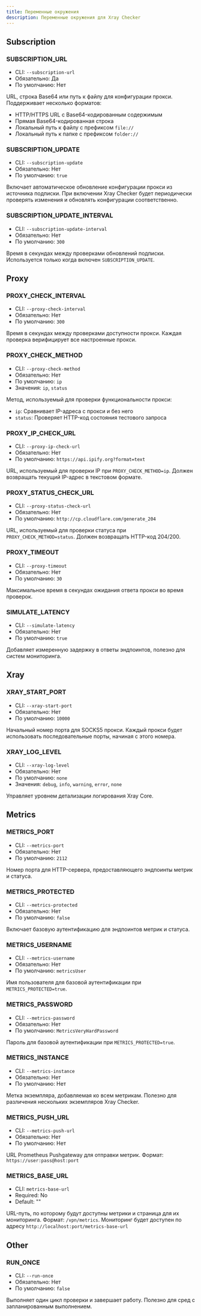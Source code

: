 ```yaml
---
title: Переменные окружения
description: Переменные окружения для Xray Checker
---
```


## Subscription

### SUBSCRIPTION_URL

- CLI: `--subscription-url`
- Обязательно: Да
- По умолчанию: Нет

URL, строка Base64 или путь к файлу для конфигурации прокси. Поддерживает несколько форматов:

- HTTP/HTTPS URL с Base64-кодированным содержимым
- Прямая Base64-кодированная строка
- Локальный путь к файлу с префиксом `file://`
- Локальный путь к папке с префиксом `folder://`

### SUBSCRIPTION_UPDATE

- CLI: `--subscription-update`
- Обязательно: Нет
- По умолчанию: `true`

Включает автоматическое обновление конфигурации прокси из источника подписки. При включении Xray Checker будет периодически проверять изменения и обновлять конфигурации соответственно.

### SUBSCRIPTION_UPDATE_INTERVAL

- CLI: `--subscription-update-interval`
- Обязательно: Нет
- По умолчанию: `300`

Время в секундах между проверками обновлений подписки. Используется только когда включен `SUBSCRIPTION_UPDATE`.

## Proxy

### PROXY_CHECK_INTERVAL

- CLI: `--proxy-check-interval`
- Обязательно: Нет
- По умолчанию: `300`

Время в секундах между проверками доступности прокси. Каждая проверка верифицирует все настроенные прокси.

### PROXY_CHECK_METHOD

- CLI: `--proxy-check-method`
- Обязательно: Нет
- По умолчанию: `ip`
- Значения: `ip`, `status`

Метод, используемый для проверки функциональности прокси:

- `ip`: Сравнивает IP-адреса с прокси и без него
- `status`: Проверяет HTTP-код состояния тестового запроса

### PROXY_IP_CHECK_URL

- CLI: `--proxy-ip-check-url`
- Обязательно: Нет
- По умолчанию: `https://api.ipify.org?format=text`

URL, используемый для проверки IP при `PROXY_CHECK_METHOD=ip`. Должен возвращать текущий IP-адрес в текстовом формате.

### PROXY_STATUS_CHECK_URL

- CLI: `--proxy-status-check-url`
- Обязательно: Нет
- По умолчанию: `http://cp.cloudflare.com/generate_204`

URL, используемый для проверки статуса при `PROXY_CHECK_METHOD=status`. Должен возвращать HTTP-код 204/200.

### PROXY_TIMEOUT

- CLI: `--proxy-timeout`
- Обязательно: Нет
- По умолчанию: `30`

Максимальное время в секундах ожидания ответа прокси во время проверок.

### SIMULATE_LATENCY

- CLI: `--simulate-latency`
- Обязательно: Нет
- По умолчанию: `true`

Добавляет измеренную задержку в ответы эндпоинтов, полезно для систем мониторинга.

## Xray

### XRAY_START_PORT

- CLI: `--xray-start-port`
- Обязательно: Нет
- По умолчанию: `10000`

Начальный номер порта для SOCKS5 прокси. Каждый прокси будет использовать последовательные порты, начиная с этого номера.

### XRAY_LOG_LEVEL

- CLI: `--xray-log-level`
- Обязательно: Нет
- По умолчанию: `none`
- Значения: `debug`, `info`, `warning`, `error`, `none`

Управляет уровнем детализации логирования Xray Core.

## Metrics

### METRICS_PORT

- CLI: `--metrics-port`
- Обязательно: Нет
- По умолчанию: `2112`

Номер порта для HTTP-сервера, предоставляющего эндпоинты метрик и статуса.

### METRICS_PROTECTED

- CLI: `--metrics-protected`
- Обязательно: Нет
- По умолчанию: `false`

Включает базовую аутентификацию для эндпоинтов метрик и статуса.

### METRICS_USERNAME

- CLI: `--metrics-username`
- Обязательно: Нет
- По умолчанию: `metricsUser`

Имя пользователя для базовой аутентификации при `METRICS_PROTECTED=true`.

### METRICS_PASSWORD

- CLI: `--metrics-password`
- Обязательно: Нет
- По умолчанию: `MetricsVeryHardPassword`

Пароль для базовой аутентификации при `METRICS_PROTECTED=true`.

### METRICS_INSTANCE

- CLI: `--metrics-instance`
- Обязательно: Нет
- По умолчанию: Нет

Метка экземпляра, добавляемая ко всем метрикам. Полезно для различения нескольких экземпляров Xray Checker.

### METRICS_PUSH_URL

- CLI: `--metrics-push-url`
- Обязательно: Нет
- По умолчанию: Нет

URL Prometheus Pushgateway для отправки метрик. Формат: `https://user:pass@host:port`

### METRICS_BASE_URL

- CLI: `metrics-base-url`
- Required: No
- Default: ""

URL-путь, по которому будут доступны метрики и страница для их мониторинга. Формат: `/vpn/metrics`. Мониторинг будет доступен по адресу `http://localhost:port/metrics-base-url`

## Other

### RUN_ONCE

- CLI: `--run-once`
- Обязательно: Нет
- По умолчанию: `false`

Выполняет один цикл проверки и завершает работу. Полезно для сред с запланированным выполнением.
